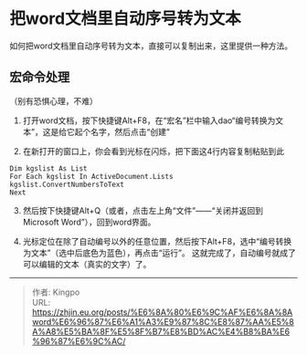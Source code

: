 # 把word文档里自动序号转为文本


<!--more-->

如何把word文档里自动序号转为文本，直接可以复制出来，这里提供一种方法。

## 宏命令处理
（别有恐惧心理，不难）
1. 打开word文档，按下快捷键Alt+F8，在“宏名”栏中输入dao“编号转换为文本”，这是给它起个名字，然后点击“创建”

2. 在新打开的窗口上，你会看到光标在闪烁，把下面这4行内容复制粘贴到此
```
Dim kgslist As List
For Each kgslist In ActiveDocument.Lists
kgslist.ConvertNumbersToText
Next
```
3. 然后按下快捷键Alt+Q（或者，点击左上角“文件”——“关闭并返回到Microsoft Word”），回到word界面。

4. 光标定位在除了自动编号以外的任意位置，然后按下Alt+F8，选中“编号转换为文本”（选中后底色为蓝色），再点击“运行”。
这就完成了，自动编号就成了可以编辑的文本（真实的文字）了。


---

> 作者: Kingpo  
> URL: https://zhjin.eu.org/posts/%E6%8A%80%E6%9C%AF%E6%8A%8Aword%E6%96%87%E6%A1%A3%E9%87%8C%E8%87%AA%E5%8A%A8%E5%BA%8F%E5%8F%B7%E8%BD%AC%E4%B8%BA%E6%96%87%E6%9C%AC/  

